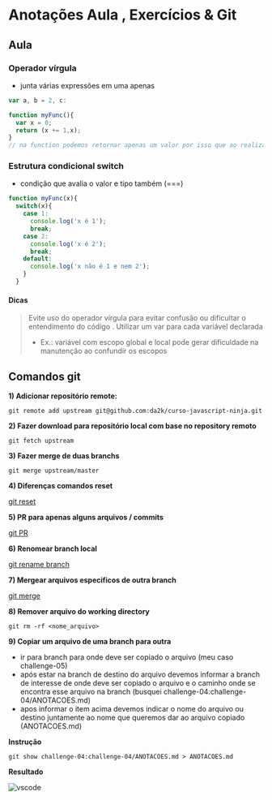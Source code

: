 # Anotações Aula , Exercícios & Git

## Aula

### Operador vírgula

- junta várias expressões em uma apenas

```js
var a, b = 2, c:

function myFunc(){
  var x = 0;
  return (x += 1,x);
}
// na function podemos retornar apenas um valor por isso que ao realizar o cálculo ++x teremos o retorno x

```
### Estrutura condicional switch

- condição que avalia o valor e tipo também (===)

```js
function myFunc(x){
  switch(x){
    case 1:
      console.log('x é 1');
      break;
    case 2:
      console.log('x é 2');
      break;
    default:
      console.log('x não é 1 e nem 2');
    }
  }
```

#### Dicas
> Evite uso do operador vírgula para evitar confusão ou dificultar o entendimento do código . Utilizar um var para cada variável declarada
> - Ex.: variável com escopo global e local pode gerar dificuldade na manutenção ao confundir os escopos



## Comandos git

**1) Adicionar repositório remote:**

```
git remote add upstream git@github.com:da2k/curso-javascript-ninja.git
```

**2) Fazer download para repositório local com base no repository remoto**

```
git fetch upstream
```

**3) Fazer merge de duas branchs**

```
git merge upstream/master
```

**4) Diferenças comandos reset**

[git reset](https://stackoverflow.com/questions/3528245/whats-the-difference-between-git-reset-mixed-soft-and-hard#:~:text=%2D%2Dsoft%20%3A%20Tells%20Git%20to,be%20altered%20in%20any%20way.&text=%2D%2Dhard%20%3A%20This%20resets%20everything,to%20match%20it%20as%20well.)

**5) PR para apenas alguns arquivos / commits**

[git PR](https://stackoverflow.com/questions/12660839/pull-request-for-only-certain-files-commits)

**6) Renomear branch local**

[git rename branch](https://linuxize.com/post/how-to-rename-local-and-remote-git-branch/)

**7) Mergear arquivos especificos de outra branch**

[git merge](https://jasonrudolph.com/blog/2009/02/25/git-tip-how-to-merge-specific-files-from-another-branch/)

**8) Remover arquivo do working directory**

```
git rm -rf <nome_arquivo>
```

**9) Copiar um arquivo de uma branch para outra**

- ir para branch para onde deve ser copiado o arquivo (meu caso challenge-05)
- após estar na branch de destino do arquivo devemos informar a branch de interesse de onde deve ser copiado o arquivo e o caminho onde se encontra esse arquivo na branch (busquei challenge-04:challenge-04/ANOTACOES.md)
- apos informar o item acima devemos indicar o nome do arquivo ou destino juntamente ao nome que queremos dar ao arquivo copiado (ANOTACOES.md)

**Instrução**

```
git show challenge-04:challenge-04/ANOTACOES.md > ANOTACOES.md
```

**Resultado**

![vscode](https://user-images.githubusercontent.com/9969265/114279025-f40f6e80-9a08-11eb-9db2-8efd89d41807.png)
